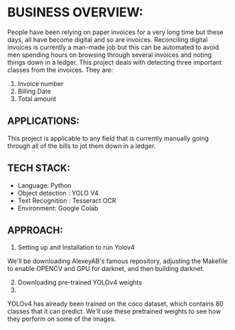 # BUSINESS OVERVIEW:
People have been relying on paper invoices for a very long time but these days, all
have become digital and so are invoices. Reconciling digital invoices is currently a man-made
job but this can be automated to avoid men spending hours on browsing through several
invoices and noting things down in a ledger. This project deals with detecting three
important classes from the invoices. They are:
1. Invoice number
2. Billing Date
3. Total amount

## APPLICATIONS:

This project is applicable to any field that is currently manually going through all of the bills to jot them down in a ledger. 

## TECH STACK:

- Language: Python
- Object detection : YOLO V4
- Text Recognition : Tesseract OCR
- Environment: Google Colab

## APPROACH:

1. Setting up and Installation to run Yolov4

We'll be downloading AlexeyAB's famous repository, adjusting the Makefile to enable OPENCV and GPU for darknet, and then building darknet. 

2. Downloading pre-trained YOLOv4 weights
3. 
YOLOv4 has already been trained on the coco dataset, which contains 80 classes that it can predict.
We'll use these pretrained weights to see how they perform on some of the images. 
